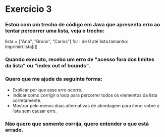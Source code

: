 # Exercício 3

### Estou com um trecho de código em Java que apresenta erro ao tentar percorrer uma lista, veja o trecho:

lista = ["Ana", "Bruno", "Carlos"]
for i de 0 até lista.tamanho:
    imprimir(lista[i])

### Quando executo, recebo um erro de "acesso fora dos limites da lista" ou "index out of bounds".

### Quero que me ajude da seguinte forma:

- Explicar por que esse erro ocorre.
- Indicar como corrigir o loop para percorrer todos os elementos da lista corretamente.
-  Mostrar pelo menos duas alternativas de abordagem para iterar sobre a lista sem causar erro.

### Não quero que somente corrija, quero entender o que está errado.